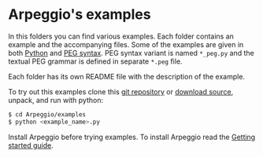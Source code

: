 # Arpeggio's examples

In this folders you can find various examples.  Each folder contains an example
and the accompanying files.  Some of the examples are given in both
[Python](http://igordejanovic.net/Arpeggio/grammars/#grammars-written-in-python)
and [PEG
syntax](http://igordejanovic.net/Arpeggio/grammars/#grammars-written-in-peg-notations).
PEG syntax variant is named `*_peg.py` and the textual PEG grammar is defined in
separate `*.peg` file.

Each folder has its own README file with the description of the example.


To try out this examples clone this [git
repository](https://help.github.com/articles/cloning-a-repository/) or [download
source](https://github.com/igordejanovic/Arpeggio/archive/master.zip), unpack,
and run with python:

```bash
$ cd Arpeggio/examples
$ python <example_name>.py
```

Install Arpeggio before trying examples. To install Arpeggio read the [Getting
started guide](http://igordejanovic.net/Arpeggio/getting_started/).



